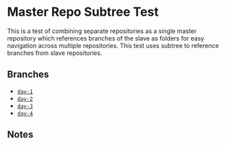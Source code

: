 # Master Repo Subtree Test

This is a test of combining separate repositories as a single master repository
which references branches of the slave as folders for easy navigation across
multiple repositories. This test uses subtree to reference branches from
slave repositories.

## Branches

- [`day-1`]()
- [`day-2`]()
- [`day-3`]()
- [`day-4`]()

## Notes

